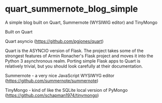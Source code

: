 # quart_summernote_blog_simple
A simple blog built on Quart, Summernote (WYSIWIG editor) and TinyMongo

Built on Quart

Quart asyncio (https://github.com/pgjones/quart)

Quart is the ASYNCIO version of Flask.  The project takes some of the strongest features of Armin Ronacher's Flask project and moves it into the Python 3 asynchronous realm.  Porting simple Flask apps to Quart is relatively trivial, but you should look carefully at their documentation.

Summernote - a very nice JavaScript WYSIWYG editor (https://github.com/summernote/summernote)

TinyMongo - kind of like the SQLite local version of PyMongo (https://github.com/schapman1974/tinymongo)
